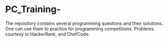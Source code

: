 # PC_Training-
The repository contains several programming questions and their solutions. One can use them to practice for programming competitions. Problems courtesy to HackerRank, and ChefCode. 
